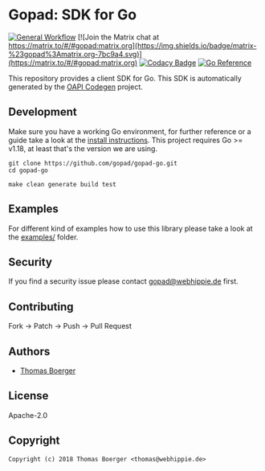 # Gopad: SDK for Go

[![General Workflow](https://github.com/gopad/gopad-go/actions/workflows/general.yml/badge.svg)](https://github.com/gopad/gopad-go/actions/workflows/general.yml) [![Join the Matrix chat at https://matrix.to/#/#gopad:matrix.org](https://img.shields.io/badge/matrix-%23gopad%3Amatrix.org-7bc9a4.svg)](https://matrix.to/#/#gopad:matrix.org) [![Codacy Badge](https://app.codacy.com/project/badge/Grade/6aafa031df1746baa55287204ccea99f)](https://app.codacy.com/gh/gopad/gopad-go/dashboard?utm_source=gh&utm_medium=referral&utm_content=&utm_campaign=Badge_grade) [![Go Reference](https://pkg.go.dev/badge/github.com/gopad/gopad-go.svg)](https://pkg.go.dev/github.com/gopad/gopad-go)

This repository provides a client SDK for Go. This SDK is automatically
generated by the [OAPI Codegen][oapicodegen] project.

## Development

Make sure you have a working Go environment, for further reference or a guide
take a look at the [install instructions][golang]. This project requires
Go >= v1.18, at least that's the version we are using.

```console
git clone https://github.com/gopad/gopad-go.git
cd gopad-go

make clean generate build test
```

## Examples

For different kind of examples how to use this library please take a look at the
[examples/](./examples) folder.

## Security

If you find a security issue please contact
[gopad@webhippie.de](mailto:gopad@webhippie.de) first.

## Contributing

Fork -> Patch -> Push -> Pull Request

## Authors

-   [Thomas Boerger](https://github.com/tboerger)

## License

Apache-2.0

## Copyright

```console
Copyright (c) 2018 Thomas Boerger <thomas@webhippie.de>
```

[oapicodegen]: https://github.com/deepmap/oapi-codegen
[golang]: http://golang.org/doc/install.html
